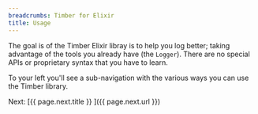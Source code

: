 ```yaml
---
breadcrumbs: Timber for Elixir
title: Usage
---
```


The goal is of the Timber Elixir libray is to help you log better; taking advantage of the
tools you already have (the `Logger`). There are no special APIs or proprietary syntax that
you have to learn.

To your left you'll see a sub-navigation with the various ways you can use the Timber library.

<div class="next">
  Next: [{{ page.next.title }} <i class="fa fa-arrow-circle-right" aria-hidden="true"></i>]({{ page.next.url }})
</div>